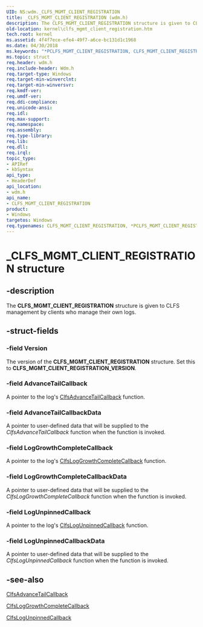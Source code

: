 ```yaml
---
UID: NS:wdm._CLFS_MGMT_CLIENT_REGISTRATION
title: _CLFS_MGMT_CLIENT_REGISTRATION (wdm.h)
description: The CLFS_MGMT_CLIENT_REGISTRATION structure is given to CLFS management by clients who manage their own logs.
old-location: kernel\clfs_mgmt_client_registration.htm
tech.root: kernel
ms.assetid: 4f4f7ece-efe4-49f7-a6ce-bc131d1c1968
ms.date: 04/30/2018
ms.keywords: "*PCLFS_MGMT_CLIENT_REGISTRATION, CLFS_MGMT_CLIENT_REGISTRATION, CLFS_MGMT_CLIENT_REGISTRATION structure [Kernel-Mode Driver Architecture], PCLFS_MGMT_CLIENT_REGISTRATION, PCLFS_MGMT_CLIENT_REGISTRATION structure pointer [Kernel-Mode Driver Architecture], _CLFS_MGMT_CLIENT_REGISTRATION, kernel.clfs_mgmt_client_registration, kstruct_a_b4089ae7-0e80-4da0-b062-cda3d5aa65f4.xml, wdm/CLFS_MGMT_CLIENT_REGISTRATION, wdm/PCLFS_MGMT_CLIENT_REGISTRATION"
ms.topic: struct
req.header: wdm.h
req.include-header: Wdm.h
req.target-type: Windows
req.target-min-winverclnt: 
req.target-min-winversvr: 
req.kmdf-ver: 
req.umdf-ver: 
req.ddi-compliance: 
req.unicode-ansi: 
req.idl: 
req.max-support: 
req.namespace: 
req.assembly: 
req.type-library: 
req.lib: 
req.dll: 
req.irql: 
topic_type:
- APIRef
- kbSyntax
api_type:
- HeaderDef
api_location:
- wdm.h
api_name:
- CLFS_MGMT_CLIENT_REGISTRATION
product:
- Windows
targetos: Windows
req.typenames: CLFS_MGMT_CLIENT_REGISTRATION, *PCLFS_MGMT_CLIENT_REGISTRATION
---
```


# _CLFS_MGMT_CLIENT_REGISTRATION structure


## -description


The <b>CLFS_MGMT_CLIENT_REGISTRATION</b> structure is given to CLFS management by clients who manage their own logs.


## -struct-fields




### -field Version

The version of the <b>CLFS_MGMT_CLIENT_REGISTRATION</b> structure. Set this to <b>CLFS_MGMT_CLIENT_REGISTRATION_VERSION</b>.


### -field AdvanceTailCallback

A pointer to the log's <a href="https://docs.microsoft.com/windows-hardware/drivers/ddi/content/wdm/nc-wdm-pclfs_client_advance_tail_callback">ClfsAdvanceTailCallback</a> function.


### -field AdvanceTailCallbackData

A pointer to user-defined data that will be supplied to the <i>ClfsAdvanceTailCallback</i> function when the function is invoked. 


### -field LogGrowthCompleteCallback

A pointer to the log's <a href="https://docs.microsoft.com/windows-hardware/drivers/ddi/content/wdm/nc-wdm-pclfs_client_lff_handler_complete_callback">ClfsLogGrowthCompleteCallback</a> function.


### -field LogGrowthCompleteCallbackData

A pointer to user-defined data that will be supplied to the <i>ClfsLogGrowthCompleteCallback</i> function when the function is invoked. 


### -field LogUnpinnedCallback

A pointer to the log's <a href="https://docs.microsoft.com/windows-hardware/drivers/ddi/content/wdm/nc-wdm-pclfs_client_log_unpinned_callback">ClfsLogUnpinnedCallback</a> function.


### -field LogUnpinnedCallbackData

A pointer to user-defined data that will be supplied to the <i>ClfsLogUnpinnedCallback</i> function when the function is invoked. 


## -see-also




<a href="https://docs.microsoft.com/windows-hardware/drivers/ddi/content/wdm/nc-wdm-pclfs_client_advance_tail_callback">ClfsAdvanceTailCallback</a>



<a href="https://docs.microsoft.com/windows-hardware/drivers/ddi/content/wdm/nc-wdm-pclfs_client_lff_handler_complete_callback">ClfsLogGrowthCompleteCallback</a>



<a href="https://docs.microsoft.com/windows-hardware/drivers/ddi/content/wdm/nc-wdm-pclfs_client_log_unpinned_callback">ClfsLogUnpinnedCallback</a>
 

 

